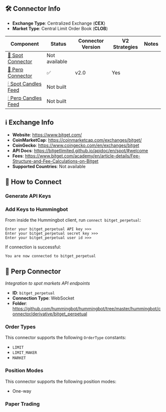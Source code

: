 ## 🛠 Connector Info

- **Exchange Type**: Centralized Exchange (**CEX**)
- **Market Type**: Central Limit Order Book (**CLOB**)

| Component | Status | Connector Version | V2 Strategies | Notes | 
| --------- | ------ | ----------------- |  ------------ | ----- |
| [🔀 Spot Connector](#spot-connector) | Not available |
| [🔀 Perp Connector](#perp-connector) | ✅ | v2.0 | Yes | |
| [🕯 Spot Candles Feed](#spot-candles-feed) | Not built  | 
| [🕯 Perp Candles Feed](#perp-candles-feed) | Not built  | 

## ℹ️ Exchange Info

- **Website**: <https://www.bitget.com/>
- **CoinMarketCap**: <https://coinmarketcap.com/exchanges/bitget/>
- **CoinGecko**: <https://www.coingecko.com/en/exchanges/bitget>
- **API Docs**: <https://bitgetlimited.github.io/apidoc/en/spot/#welcome>
- **Fees**: <https://www.bitget.com/academy/en/article-details/Fee-Structure-and-Fee-Calculations-on-Bitget>
- **Supported Countries**: Not available

## 🔑 How to Connect

### Generate API Keys

### Add Keys to Hummingbot

From inside the Hummingbot client, run `connect bitget_perpetual`:

```
Enter your bitget_perpetual API key >>>
Enter your bitget_perpetual secret key >>>
Enter your bitget_perpetual user id >>>
```

If connection is successful:

```
You are now connected to bitget_perpetual
```

## 🔀 Perp Connector
*Integration to spot markets API endpoints*

- **ID**: `bitget_perpetual`
- **Connection Type**: WebSocket
- **Folder**: <https://github.com/hummingbot/hummingbot/tree/master/hummingbot/connector/derivative/bitget_perpetual>

### Order Types

This connector supports the following `OrderType` constants:

- `LIMIT`
- `LIMIT_MAKER`
- `MARKET`

### Position Modes

This connector supports the following position modes:

- One-way

### Paper Trading


